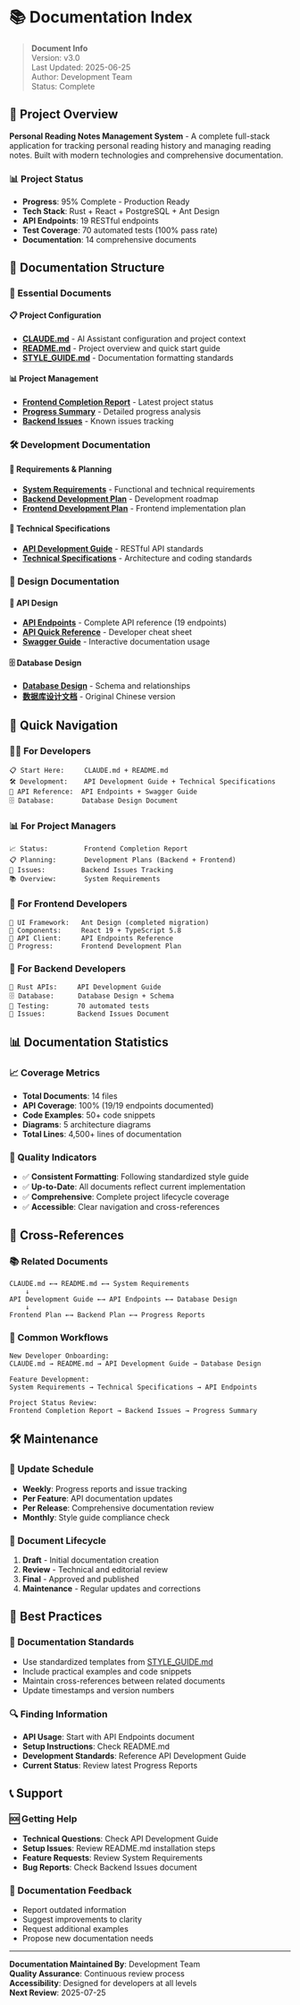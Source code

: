 # 📚 Documentation Index

> **Document Info**  
> Version: v3.0  
> Last Updated: 2025-06-25  
> Author: Development Team  
> Status: Complete

## 🎯 Project Overview

**Personal Reading Notes Management System** - A complete full-stack application for tracking personal reading history and managing reading notes. Built with modern technologies and comprehensive documentation.

### 📊 Project Status
- **Progress**: 95% Complete - Production Ready
- **Tech Stack**: Rust + React + PostgreSQL + Ant Design
- **API Endpoints**: 19 RESTful endpoints
- **Test Coverage**: 70 automated tests (100% pass rate)
- **Documentation**: 14 comprehensive documents

## 📁 Documentation Structure

### 🎯 Essential Documents

#### 📋 Project Configuration
- **[CLAUDE.md](../CLAUDE.md)** - AI Assistant configuration and project context
- **[README.md](../README.md)** - Project overview and quick start guide
- **[STYLE_GUIDE.md](./STYLE_GUIDE.md)** - Documentation formatting standards

#### 📊 Project Management
- **[Frontend Completion Report](./project-management/progress/2025-06-25-frontend-ant-design-migration-completion.md)** - Latest project status
- **[Progress Summary](./project-management/progress/2025-06-25-comprehensive-progress-summary.md)** - Detailed progress analysis
- **[Backend Issues](./development/BACKEND_ISSUES.md)** - Known issues tracking

### 🛠️ Development Documentation

#### 📖 Requirements & Planning
- **[System Requirements](./requirements/system-requirements.md)** - Functional and technical requirements
- **[Backend Development Plan](./development/backend-development-plan.md)** - Development roadmap
- **[Frontend Development Plan](./development/frontend-development-plan.md)** - Frontend implementation plan

#### 🔧 Technical Specifications
- **[API Development Guide](./development/coding-standards/api-development-guide.md)** - RESTful API standards
- **[Technical Specifications](./development/technical-specifications.md)** - Architecture and coding standards

### 🎨 Design Documentation

#### 🔗 API Design
- **[API Endpoints](./design/api/api-endpoints-standardized.md)** - Complete API reference (19 endpoints)
- **[API Quick Reference](./design/api/api-quick-reference.md)** - Developer cheat sheet
- **[Swagger Guide](./design/api/swagger-guide.md)** - Interactive documentation usage

#### 🗄️ Database Design
- **[Database Design](./design/database/database-design.md)** - Schema and relationships
- **[数据库设计文档](./design/database/数据库设计文档.md)** - Original Chinese version

## 🚀 Quick Navigation

### 👩‍💻 For Developers
```
📋 Start Here:     CLAUDE.md + README.md
🛠️ Development:    API Development Guide + Technical Specifications  
🔗 API Reference:  API Endpoints + Swagger Guide
🗄️ Database:       Database Design Document
```

### 📊 For Project Managers
```
📈 Status:         Frontend Completion Report
📋 Planning:       Development Plans (Backend + Frontend)
🐛 Issues:         Backend Issues Tracking
📚 Overview:       System Requirements
```

### 🎨 For Frontend Developers
```
🎨 UI Framework:   Ant Design (completed migration)
📱 Components:     React 19 + TypeScript 5.8
🔗 API Client:     API Endpoints Reference
🎯 Progress:       Frontend Development Plan
```

### 🦀 For Backend Developers
```
🦀 Rust APIs:     API Development Guide
🗄️ Database:      Database Design + Schema
🧪 Testing:       70 automated tests
🐛 Issues:        Backend Issues Document
```

## 📊 Documentation Statistics

### 📈 Coverage Metrics
- **Total Documents**: 14 files
- **API Coverage**: 100% (19/19 endpoints documented)
- **Code Examples**: 50+ code snippets
- **Diagrams**: 5 architecture diagrams
- **Total Lines**: 4,500+ lines of documentation

### 🎯 Quality Indicators
- ✅ **Consistent Formatting**: Following standardized style guide
- ✅ **Up-to-Date**: All documents reflect current implementation
- ✅ **Comprehensive**: Complete project lifecycle coverage
- ✅ **Accessible**: Clear navigation and cross-references

## 🔗 Cross-References

### 📚 Related Documents
```
CLAUDE.md ←→ README.md ←→ System Requirements
    ↓
API Development Guide ←→ API Endpoints ←→ Database Design
    ↓
Frontend Plan ←→ Backend Plan ←→ Progress Reports
```

### 🎯 Common Workflows
```
New Developer Onboarding:
CLAUDE.md → README.md → API Development Guide → Database Design

Feature Development:
System Requirements → Technical Specifications → API Endpoints

Project Status Review:
Frontend Completion Report → Backend Issues → Progress Summary
```

## 🛠️ Maintenance

### 📝 Update Schedule
- **Weekly**: Progress reports and issue tracking
- **Per Feature**: API documentation updates
- **Per Release**: Comprehensive documentation review
- **Monthly**: Style guide compliance check

### 🔄 Document Lifecycle
1. **Draft** - Initial documentation creation
2. **Review** - Technical and editorial review
3. **Final** - Approved and published
4. **Maintenance** - Regular updates and corrections

## 🎯 Best Practices

### 📖 Documentation Standards
- Use standardized templates from [STYLE_GUIDE.md](./STYLE_GUIDE.md)
- Include practical examples and code snippets
- Maintain cross-references between related documents
- Update timestamps and version numbers

### 🔍 Finding Information
- **API Usage**: Start with API Endpoints document
- **Setup Instructions**: Check README.md
- **Development Standards**: Reference API Development Guide
- **Current Status**: Review latest Progress Reports

## 📞 Support

### 🆘 Getting Help
- **Technical Questions**: Check API Development Guide
- **Setup Issues**: Review README.md installation steps
- **Feature Requests**: Review System Requirements
- **Bug Reports**: Check Backend Issues document

### 📧 Documentation Feedback
- Report outdated information
- Suggest improvements to clarity
- Request additional examples
- Propose new documentation needs

---

**Documentation Maintained By**: Development Team  
**Quality Assurance**: Continuous review process  
**Accessibility**: Designed for developers at all levels  
**Next Review**: 2025-07-25